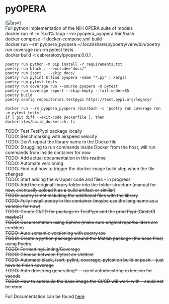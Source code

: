 # pyOPERA
[![asv](http://img.shields.io/badge/benchmarked%20by-asv-blue.svg?style=flat)]  
Full python implementation of the NIH OPERA suite of models  
docker run -it -v %cd%:/app --rm pyopera_pyopera /bin/bash  
docker compose -f docker-compose.yml build  
docker run --rm pyopera_pyopera ~/.local/share/pypoetry/venv/bin/poetry run coverage run -m pytest tests  
docker build -t cabreratoxy/pyopera:0.0.1 .  

```
poetry run python -m pip install -r requirements.txt  
poetry run black . --exclude="docs/" 
poetry run isort . --skip docs/  
poetry run pylint $(find pyopera -name "*.py" | xargs)
poetry run pytest tests    
poetry run coverage run --source pyopera -m pytest  
poetry run coverage report --skip-empty --fail-under=85  
poetry build  
poetry config repositories.testpypi https://test.pypi.org/legacy/  

docker run --rm pyopera_pyopera /bin/bash -c 'poetry run coverage run -m pytest tests'   
if [ git diff --exit-code Dockerfile ]; then dockerfiles/build_docker.sh; fi
```



TODO: Test TestPypi package locally  
TODO: Benchmarking with airspeed velocity  
TODO: Don't repeat the library name in the Dockerfile  
TODO: Struggling to run commands inside Docker from the host, will run commands from inside container for now  
TODO: Add actual documentation in this readme  
TODO: Automate versioning  
TODO: Find out how to trigger the docker image build step when the file changes  
TODO: Start adding the wrapper code and files - in progress  
~~TODO: Add the original library folder into the folder structure  (manual for now, eventually upload it as a build artifact or similar)~~  
~~TODO: poetry is not including the additional files with the library~~  
~~TODO: Fully install poetry in the container (maybe use the long name as a variable for now)~~  
~~TODO: Create CI/CD for package in TestPypi and the prod Pypi (CircleCI maybe?)~~  
~~TODO: Documentation using Sphinx (make sure original repo/builders are credited)~~  
~~TODO: Auto semantic versioning with poetry too~~    
~~TODO: Create a python package around the Matlab package (the base files) using Poetry~~  
~~TODO: Formatting/Linting/Coverage~~  
~~TODO: Choose between Pytest an Unittest~~  
~~TODO: Automate black, isort, pylint, coverage, pytest on build or push. - just have to finish coverage~~  
~~TODO: Auto docstring generating? -- used autodocstring extension for vscode~~  
~~TODO: How to autobuild the base image the CI/CD will work with - could not be done~~  

Full Documentation can be found [here](https://cabreratoxy.github.io/pyOPERA/)
